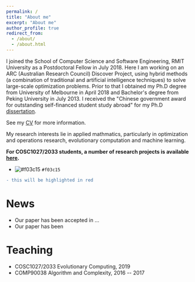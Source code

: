 ```yaml
---
permalink: /
title: "About me"
excerpt: "About me"
author_profile: true
redirect_from: 
  - /about/
  - /about.html
---
```


I joined the School of Computer Science and Software Engineering, RMIT University as a Postdoctoral Fellow in July 2018. Here I am working on an ARC (Australian Research Council) Discover Project, using hybrid methods (a combination of traditional and artificial intelligence techniques) to solve large-scale optimization problems. Prior to that I obtained my Ph.D degree from University of Melbourne in April 2018 and Bachelor's degree from Peking University in July 2013. I received the "Chinese government award for outstanding self-financed student study abroad" for my Ph.D [dissertation](https://yuansuny.github.io/files/). 

See my [CV](https://yuansuny.github.io/files/YUANSUN_CV.pdf) for more information.


My research interests lie in applied mathmatics, particularly in optimization and operations research, evolutionary computation and machine learning. <br/>

 

__For COSC1027/2033 students, a number of research projects is available [here](https://yuansuny.github.io/projects).__

- ![#f03c15](https://placehold.it/15/f03c15/000000?text=+) `#f03c15`

```diff
- this will be highlighted in red
```


News
======
* Our paper has been accepted in ... 
* Our paper has been 


Teaching 
======
* COSC1027/2033 Evolutionary Computing, 2019
* COMP90038 Algorithm and Complexity, 2016 -- 2017





